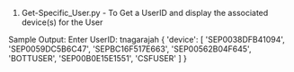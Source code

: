 1. Get-Specific_User.py - To Get a UserID and display the associated device(s) for the User

Sample Output:
Enter UserID: tnagarajah
{
    'device': [
        'SEP0038DFB41094',
        'SEP0059DC5B6C47',
        'SEPBC16F517E663',
        'SEP00562B04F645',
        'BOTTUSER',
        'SEP00B0E15E1551',
        'CSFUSER'
    ]
}
